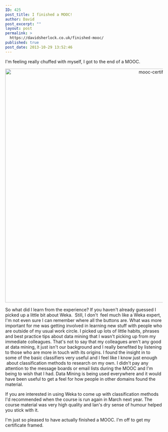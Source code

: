 ```yaml
---
ID: 425
post_title: I finished a MOOC!
author: David
post_excerpt: ""
layout: post
permalink: >
  https://davidsherlock.co.uk/finished-mooc/
published: true
post_date: 2013-10-29 13:52:46
---
```

I'm feeling really chuffed with myself, I got to the end of a MOOC.
<p style="text-align: center;"><a href="http://davidsherlock.co.uk/wp-content/uploads/2013/10/mooc-certificate-production222.png"><img class="aligncenter  wp-image-426" src="http://davidsherlock.co.uk/wp-content/uploads/2013/10/mooc-certificate-production222.png" alt="mooc-certificate-production222" width="1052" height="745" /></a></p>
<p style="text-align: left;">So what did I learn from the experience? If you haven't already guessed I picked up a little bit about Weka.  Still, I don't  feel much like a Weka expert, I'm not even sure I can remember where all the buttons are. What was more important for me was getting involved in learning new stuff with people who are outside of my usual work circle. I picked up lots of little habits, phrases and best practice tips about data mining that I wasn't picking up from my immediate colleagues. That's not to say that my colleagues aren't any good at data mining, it just isn't our background and I really benefited by listening to those who are more in touch with its origins. I found the insight in to some of the basic classifiers very useful and I feel like I know just enough  about classification methods to research on my own. I didn't pay any attention to the message boards or email lists during the MOOC and I'm being to wish that I had. Data Mining is being used everywhere and it would have been useful to get a feel for how people in other domains found the material.</p>
<p style="text-align: left;">If you are interested in using Weka to come up with classification methods I'd recommended when the course is run again in March next year. The course material was very high quality and Ian's dry sense of humour helped you stick with it.</p>
<p style="text-align: left;">I'm just so pleased to have actually finished a MOOC. I'm off to get my certificate framed.</p>